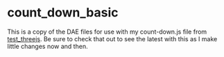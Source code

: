 # count_down_basic

This is a copy of the DAE files for use with my count-down.js file from [test_threejs](https://github.com/dustinpfister/test_threejs/tree/master/views/dae/count_down_basic). Be sure to check that out to see the latest with this as I make little changes now and then.